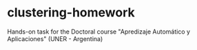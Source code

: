 # clustering-homework
Hands-on task for the Doctoral course "Apredizaje Automático y Aplicaciones" (UNER - Argentina)
